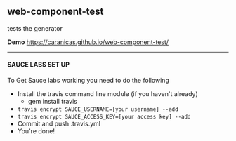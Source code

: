 ## web-component-test


tests the generator


**Demo**
https://caranicas.github.io/web-component-test/


---


#### SAUCE LABS SET UP

To Get Sauce labs working you need to do the following

- Install the travis command line module (if you haven't already)
    - gem install travis
- `travis encrypt SAUCE_USERNAME=[your username] --add`
- `travis encrypt SAUCE_ACCESS_KEY=[your access key] --add`
- Commit and push .travis.yml
- You're done!

